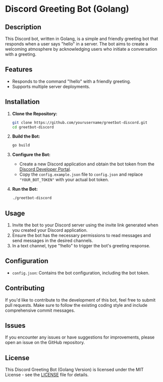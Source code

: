 
# Discord Greeting Bot (Golang)

## Description
This Discord bot, written in Golang, is a simple and friendly greeting bot that responds when a user says "hello" in a server. The bot aims to create a welcoming atmosphere by acknowledging users who initiate a conversation with a greeting.

## Features
- Responds to the command "!hello" with a friendly greeting.
- Supports multiple server deployments.

## Installation
1. **Clone the Repository:**
   ```bash
   git clone https://github.com/yourusername/greetbot-discord.git
   cd greetbot-discord
   ```

2. **Build the Bot:**
   ```bash
   go build
   ```

3. **Configure the Bot:**
   - Create a new Discord application and obtain the bot token from the [Discord Developer Portal](https://discord.com/developers/applications).
   - Copy the `config.example.json` file to `config.json` and replace `"YOUR_BOT_TOKEN"` with your actual bot token.

4. **Run the Bot:**
   ```bash
   ./greetbot-discord
   ```

## Usage
1. Invite the bot to your Discord server using the invite link generated when you created your Discord application.
2. Ensure the bot has the necessary permissions to read messages and send messages in the desired channels.
3. In a text channel, type "!hello" to trigger the bot's greeting response.

## Configuration
- `config.json`: Contains the bot configuration, including the bot token.

## Contributing
If you'd like to contribute to the development of this bot, feel free to submit pull requests. Make sure to follow the existing coding style and include comprehensive commit messages.

## Issues
If you encounter any issues or have suggestions for improvements, please open an issue on the GitHub repository.

## License
This Discord Greeting Bot (Golang Version) is licensed under the MIT License - see the [LICENSE](LICENSE) file for details.
